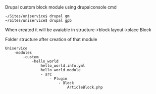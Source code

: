 Drupal custom block module using drupalconsole cmd

```
~/Sites/uniservice$ drupal gm
~/Sites/uniservice$ drupal gpb
```

When created it will be avaiable in structure->block layout->place Block

Folder structure after creation of that module

```
Uniservice
	-modules
		-custom
			-hello_world
				hello_world.info.yml
				hello_world.module
				- src
					- Plugin
						- Block
							ArticleBlock.php
```